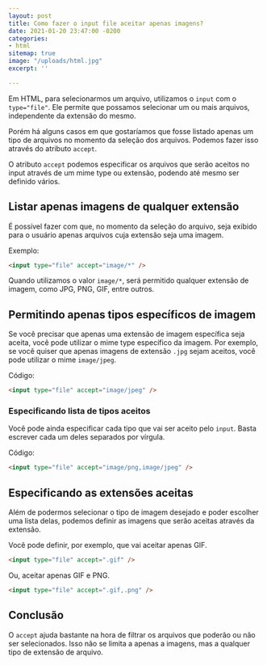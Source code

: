 ```yaml
---
layout: post
title: Como fazer o input file aceitar apenas imagens?
date: 2021-01-20 23:47:00 -0200
categories:
- html
sitemap: true
image: "/uploads/html.jpg"
excerpt: ''

---
```

Em HTML, para selecionarmos um arquivo, utilizamos o `input` com o `type="file"`. Ele permite que possamos selecionar um ou mais arquivos, independente da extensão do mesmo.

Porém há alguns casos em que gostaríamos que fosse listado apenas um tipo de arquivos no momento da seleção dos arquivos. Podemos fazer isso através do atributo `accept`.

O atributo `accept` podemos especificar os arquivos que serão aceitos no input através de um mime type ou extensão, podendo até mesmo ser definido vários.

## Listar apenas imagens de qualquer extensão

É possível fazer com que, no momento da seleção do arquivo, seja exibido para o usuário apenas arquivos cuja extensão seja uma imagem.

Exemplo:

```html
<input type="file" accept="image/*" />
```

Quando utilizamos o valor `image/*`, será permitido qualquer extensão de imagem, como JPG, PNG, GIF, entre outros.

## Permitindo apenas tipos específicos de imagem

Se você precisar que apenas uma extensão de imagem específica seja aceita, você pode utilizar o mime type específico da imagem. Por exemplo, se você quiser que apenas imagens de extensão `.jpg` sejam aceitos, você pode utilizar o mime `image/jpeg`.

Código:

```html
<input type="file" accept="image/jpeg" />
```

### Especificando lista de tipos aceitos

Você pode ainda especificar cada tipo que vai ser aceito pelo `input`. Basta escrever cada um deles separados por vírgula.

Código:

```html
<input type="file" accept="image/png,image/jpeg" />
```

## Especificando as extensões aceitas

Além de podermos selecionar o tipo de imagem desejado e poder escolher uma lista delas, podemos definir as imagens que serão aceitas através da extensão. 

Você pode definir, por exemplo, que vai aceitar apenas GIF.

```html
<input type="file" accept=".gif" />
```

Ou, aceitar apenas GIF e PNG.

```html
<input type="file" accept=".gif,.png" />
```

## Conclusão

O `accept` ajuda bastante na hora de filtrar os arquivos que poderão ou não ser selecionados. Isso não se limita a apenas a imagens, mas a qualquer tipo de extensão de arquivo.